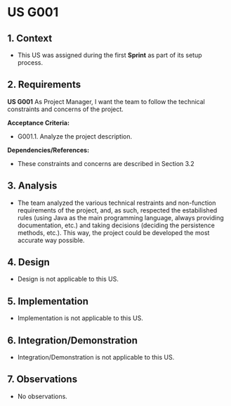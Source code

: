 # US G001

## 1. Context

* This US was assigned during the first **Sprint** as part of its setup process.

## 2. Requirements

**US G001** As Project Manager, I want the team to follow the technical constraints and concerns of the project.

**Acceptance Criteria:**

- G001.1. Analyze the project description.

**Dependencies/References:**

* These constraints and concerns are described in Section 3.2 

## 3. Analysis

* The team analyzed the various technical restraints and non-function requirements of the project, and, as such, respected the estabilished rules (using Java as the main programming language, always providing documentation, etc.) and taking decisions (deciding the persistence methods, etc.). This way, the project could be developed the most accurate way possible.

## 4. Design

* Design is not applicable to this US.

## 5. Implementation

* Implementation is not applicable to this US.

## 6. Integration/Demonstration

* Integration/Demonstration is not applicable to this US.

## 7. Observations

* No observations.